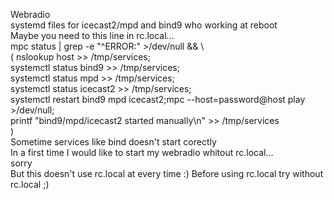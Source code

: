 Webradio  
systemd files for icecast2/mpd and bind9 who working at reboot  
Maybe you need to this line in rc.local...  
mpc status | grep -e "^ERROR:" >/dev/null && \  
	(  	nslookup host >> /tmp/services;  
		systemctl status bind9 >> /tmp/services;  
		systemctl status mpd >> /tmp/services;  
		systemctl status icecast2 >> /tmp/services;  
		systemctl restart bind9 mpd icecast2;mpc --host=password@host play >/dev/null;  
		printf "bind9/mpd/icecast2 started manually\n" >> /tmp/services  
	)  
Sometime services like bind doesn't start corectly  
In a first time I would like to start my webradio whitout rc.local...  
sorry  
But this doesn't use rc.local at every time :)
Before using rc.local try without rc.local ;)
